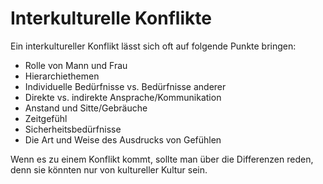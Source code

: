 # Interkulturelle Konflikte

Ein interkultureller Konflikt lässt sich oft auf folgende Punkte bringen:

- Rolle von Mann und Frau
- Hierarchiethemen
- Individuelle Bedürfnisse vs. Bedürfnisse anderer
- Direkte vs. indirekte Ansprache/Kommunikation
- Anstand und Sitte/Gebräuche
- Zeitgefühl
- Sicherheitsbedürfnisse
- Die Art und Weise des Ausdrucks von Gefühlen

Wenn es zu einem Konflikt kommt, sollte man über die Differenzen reden, denn sie könnten nur von kultureller Kultur sein.